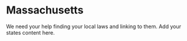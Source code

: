# Massachusetts

We need your help finding your local laws and linking to them. Add your states content here.